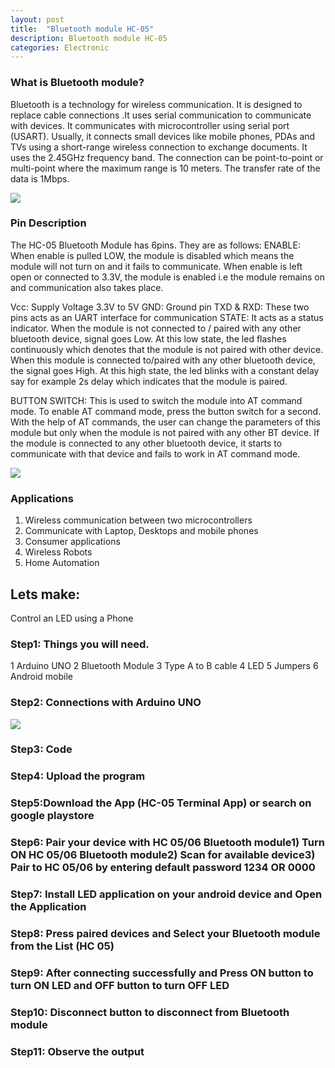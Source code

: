 ```yaml
---
layout: post
title:  "Bluetooth module HC-05"
description: Bluetooth module HC-05
categories: Electronic
---
```

 
 
### What is Bluetooth module?
Bluetooth is a technology for wireless communication. It is designed to replace cable connections .It uses serial communication to communicate with devices. It communicates with microcontroller using serial port (USART). Usually, it connects small devices like mobile phones, PDAs and TVs using a short-range wireless connection to exchange documents. It uses the 2.45GHz frequency band. The connection can be point-to-point or multi-point where the maximum range is 10 meters. The transfer rate of the data is 1Mbps.

![]({{site.baseurl}}/images/Electronic/chp19/01.jpg)

### Pin Description
The HC-05 Bluetooth Module has 6pins. They are as follows:
ENABLE: 
When enable is pulled LOW, the module is disabled which means the module will not turn on and it fails to communicate. When enable is left open or connected to 3.3V, the module is enabled i.e the module remains on and communication also takes place.
 
Vcc: 
Supply Voltage 3.3V to 5V
GND: 
Ground pin
TXD & RXD: 
These two pins acts as an UART interface for communication
STATE: 
It acts as a status indicator. When the module is not connected to / paired with any other bluetooth device, signal goes Low. At this low state, the led flashes continuously which denotes that the module is not paired with other device. When this module is connected to/paired with any other bluetooth device, the signal goes High. At this high state, the led blinks with a constant delay say for example 2s delay which indicates that the module is paired.
 
 
BUTTON SWITCH: 
This is used to switch the module into AT command mode. To enable AT command mode, press the button switch for a second. With the help of AT commands, the user can change the parameters of this module but only when the module is not paired with any other BT device. If the module is connected to any other bluetooth device, it starts to communicate with that device and fails to work in AT command mode.


![]({{site.baseurl}}/images/Electronic/chp19/02.jpg)

### Applications
1. Wireless communication between two microcontrollers
2. Communicate with Laptop, Desktops and mobile phones
3. Consumer applications
4. Wireless Robots
5. Home Automation


## Lets make:
Control an LED using a Phone
### Step1: Things you will need.
1 Arduino UNO
2 Bluetooth Module
3 Type A to B cable
4 LED
5 Jumpers
6 Android mobile



### Step2: Connections with Arduino UNO 


![]({{site.baseurl}}/images/Electronic/chp19/03.png)



### Step3: Code

<script src="https://gist.github.com/saylitechno/738244f008f93acaba6b95f84cddc5a6.js"></script>


### Step4: Upload the program 

### Step5:Download the App (HC-05 Terminal App) or search on google playstore 

### Step6: Pair your device with HC 05/06 Bluetooth module1) Turn ON HC 05/06 Bluetooth module2) Scan for available device3) Pair to HC 05/06 by entering default password 1234 OR 0000

### Step7: Install  LED application on your android device and Open the Application

### Step8: Press paired devices and Select your Bluetooth module from the List (HC 05)   
 
### Step9: After connecting successfully and Press ON button to turn ON LED and OFF button to turn OFF LED
 
### Step10: Disconnect button to disconnect from Bluetooth module
 
### Step11: Observe the output
